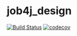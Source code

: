 # job4j_design
[![Build Status](https://travis-ci.org/nFiddleFox/job4j_design.svg?branch=master)](https://travis-ci.org/nFiddleFox/job4j_design)
[![codecov](https://codecov.io/gh/nFiddleFox/job4j_design/branch/master/graph/badge.svg)](https://codecov.io/gh/nFiddleFox/job4j_design)
